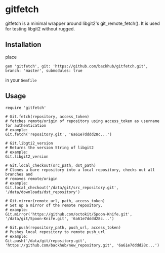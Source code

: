 # gitfetch

gitfetch is a minimal wrapper around libgit2's git_remote_fetch().
It is used for testing libgit2 without rugged.

## Installation

place

```
gem 'gitfetch', git: 'https://github.com/backhub/gitfetch.git', branch: 'master', submodules: true 
```

in your `Gemfile`

## Usage

```
require 'gitfetch'

# Git.fetch(repository, access_token)
# fetches remote/origin of repository using access_token as username for authentication
# example:
Git.fetch('repository.git', '6a61e7dddd28c...')

# Git.libgti2_version
# Returns the version String of libgit2
# example:
Git.libgit2_version

# Git.local_checkout(src_path, dst_path)
# Clones a bare repository into a local repository, checks out all branches and
# removes remote/origin
# example:
Git.local_checkout('/data/git/src_repository.git', '/data/downloads/dst_repository')

# Git.mirror(remote_url, path, access_token)
# Set up a mirror of the remote repository.
# example:
Git.mirror('https://github.com/octokit/Spoon-Knife.git', '/data/git/Spoon-Knife.git', '6a61e7dddd28c...')

# Git.push(repository_path, push_url, access_token)
# Pushes local repository to remote push_url
# example:
Git.push('/data/git/repository.git', 'https://github.com/backhub/new_repository.git', '6a61e7dddd28c...')
```
